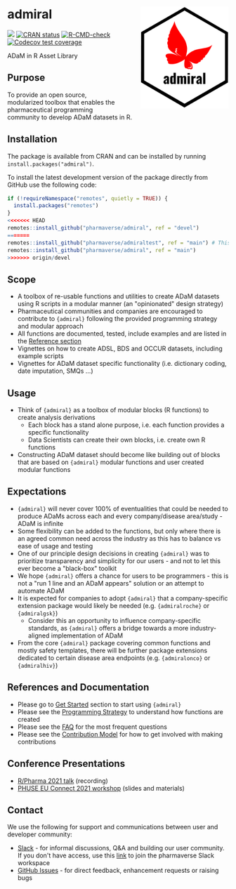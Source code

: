 # admiral <img src="man/figures/logo.png" align="right" width="200" style="margin-left:50px;"/>

<!-- badges: start -->
[<img src="http://pharmaverse.org/shields/admiral.svg">](https://pharmaverse.org)
[![CRAN status](https://www.r-pkg.org/badges/version/admiral)](https://CRAN.R-project.org/package=admiral)
[![R-CMD-check](https://github.com/pharmaverse/admiral/workflows/R-CMD-check/badge.svg)](https://github.com/pharmaverse/admiral/actions)
[![Codecov test coverage](https://codecov.io/gh/Roche-GSK/admiral/branch/main/graph/badge.svg)](https://app.codecov.io/gh/Roche-GSK/admiral?branch=main)
<!-- badges: end -->

ADaM in R Asset Library

## Purpose

To provide an open source, modularized toolbox that enables the pharmaceutical programming community to develop ADaM datasets in R.

## Installation

The package is available from CRAN and can be installed by running `install.packages("admiral")`.

To install the latest development version of the package directly from GitHub use the following code:

```r
if (!requireNamespace("remotes", quietly = TRUE)) {
  install.packages("remotes")
}
<<<<<<< HEAD
remotes::install_github("pharmaverse/admiral", ref = "devel")
=======
remotes::install_github("pharmaverse/admiraltest", ref = "main") # This is a required dependency of {admiral}
remotes::install_github("pharmaverse/admiral", ref = "main")
>>>>>>> origin/devel
```

## Scope

* A toolbox of re-usable functions and utilities to create ADaM datasets using R scripts in a modular manner (an "opinionated" design strategy)
* Pharmaceutical communities and companies are encouraged to contribute to `{admiral}` following the provided programming strategy and modular approach
* All functions are documented, tested, include examples and are listed in the
[Reference section](https://pharmaverse.github.io/admiral/reference/index.html)
* Vignettes on how to create ADSL, BDS and OCCUR datasets, including example scripts
* Vignettes for ADaM dataset specific functionality (i.e. dictionary coding, date imputation, SMQs ...)

## Usage

* Think of `{admiral}` as a toolbox of modular blocks (R functions) to create analysis derivations
    * Each block has a stand alone purpose, i.e. each function provides a specific functionality
    * Data Scientists can create their own blocks, i.e. create own R functions
* Constructing ADaM dataset should become like building out of blocks that are based on `{admiral}` modular functions and user created modular functions

## Expectations

* `{admiral}` will never cover 100% of eventualities that could be needed to produce ADaMs across each and every company/disease area/study - ADaM is infinite
* Some flexibility can be added to the functions, but only where there is an agreed common need across the industry as this has to balance vs ease of usage and testing
* One of our principle design decisions in creating `{admiral}` was to prioritize transparency and simplicity for our users - and not to let this ever become a "black-box" toolkit
* We hope `{admiral}` offers a chance for users to be programmers - this is not a "run 1 line and an ADaM appears" solution or an attempt to automate ADaM
* It is expected for companies to adopt `{admiral}` that a company-specific extension package would likely be needed (e.g. `{admiralroche}` or `{admiralgsk}`)
    * Consider this an opportunity to influence company-specific standards, as `{admiral}` offers a bridge towards a more industry-aligned implementation of ADaM
* From the core `{admiral}` package covering common functions and mostly safety templates, there will be further package extensions dedicated to certain disease area endpoints (e.g. `{admiralonco}` or `{admiralhiv}`)

## References and Documentation

* Please go to [Get Started](https://pharmaverse.github.io/admiral/articles/admiral.html) section to start using `{admiral}`
* Please see the [Programming Strategy](https://pharmaverse.github.io/admiral/articles/programming_strategy.html) to understand how functions are created
* Please see the [FAQ](https://pharmaverse.github.io/admiral/articles/faq.html) for the most frequent questions
* Please see the [Contribution Model](https://pharmaverse.github.io/admiral/articles/contribution_model.html) for how to get involved with making contributions

## Conference Presentations

* [R/Pharma 2021 talk](https://www.youtube.com/watch?v=N7Bw8c3D5fU) (recording)
* [PHUSE EU Connect 2021 workshop](https://github.com/pharmaverse/admiral.phuse.workshop) (slides and materials)

## Contact 

We use the following for support and communications between user and developer community:
* [Slack](https://app.slack.com/client/T028PB489D3/C02M8KN8269) - for informal discussions, Q&A and building our user community. If you don't have access, use this [link](https://join.slack.com/t/pharmaverse/shared_invite/zt-yv5atkr4-Np2ytJ6W_QKz_4Olo7Jo9A) to join the pharmaverse Slack workspace
* [GitHub Issues](https://github.com/pharmaverse/admiral/issues) - for direct feedback, enhancement requests or raising bugs

